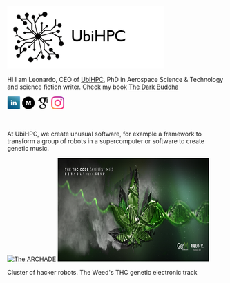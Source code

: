 <!DOCTYPE html>
<html>
<head>
</head>
<body>
  <a href="https://www.ubihpc.com" target="_blank"><img src="https://github.com/leonardocfor/leonardocfor/blob/master/logo-transparent.png" alt="UbiHPC"></a>

  <p>Hi I am Leonardo, CEO of <a href="https://www.ubihpc.com" target="_blank">UbiHPC</a>, PhD in Aerospace Science & Technology and science fiction writer. Check my book <a href="https://www.amazon.com/Dark-Buddha-Leonardo-Camargo-Forero-ebook/dp/B01IQ53ELW"
      target="_blank">The Dark Buddha</a>
  </p>
  <p>
	<a href="https://www.linkedin.com/in/leonardocamargoforero/" target="_blank"><img src="https://github.com/leonardocfor/leonardocfor/blob/master/linkedin.jpeg" width="30" height="30" alt="@leonardocamargoforero"></a>
  <a href="https://medium.com/@leonardocamargoforero" target="_blank"><img src="https://github.com/leonardocfor/leonardocfor/blob/master/medium.png" width="30" height="30" alt="@leonardocamargoforero"></a>
<a href="https://scholar.google.com.co/citations?user=2sbkoPwAAAAJ&hl=es&oi=ao" target="_blank"><img src="https://github.com/leonardocfor/leonardocfor/blob/master/scholar.png" width="30" height="30" alt="@leonardocamargoforero"></a>
<a href="https://www.instagram.com/leonardo_cfor" target="_blank"><img src="https://github.com/leonardocfor/leonardocfor/blob/master/instagram.png" width="30" height="30" alt="@leonardocamargoforero"></a>
</p>

  <br>
  <p>At UbiHPC, we create unusual software, for example a framework to transform a group of robots in a supercomputer or software to create genetic music. </p>
  <p>
   <a href="https://www.youtube.com/watch?v=SEGLlQA-TSg" target="_blank"><img src="https://img.youtube.com/vi/SEGLlQA-TSg/0.jpg" alt="The ARCHADE" width="350" height="240"></a>
 <!--  <a href="https://www.youtube.com/watch?v=HWVTAvGb0gQ" target="_blank"><img src="https://img.youtube.com/vi/HWVTAvGb0gQ/0.jpg" alt="GenM restart" width="250" height="250"></a>-->
   <a href="#"><img src="https://github.com/leonardocfor/leonardocfor/blob/master/Artwork%20The%20TCH%20Code%20FB%20COVER.jpg" alt="UbiHPC" width="350" height="240"></a>
  </p>
  Cluster of hacker robots. The Weed's THC genetic electronic track  
  <p>
  
  <p> </p>
  
</body>
</html>




<!--
**leonardocfor/leonardocfor** is a ✨ _special_ ✨ repository because its `README.md` (this file) appears on your GitHub profile.

![UbiHPC](https://github.com/leonardocfor/leonardocfor/blob/master/logo-transparent.png)

#### Hi I am Leonardo, CEO of [UbiHPC](https://www.ubihpc.com), PhD in Aerospace Science & Technology and science fiction writer. Check my book [The Dark Buddha](https://www.amazon.com/Dark-Buddha-Leonardo-Camargo-Forero-ebook/dp/B01IQ53ELW)

At UbiHPC, we create unusual software, for example a framework to transform a group of robots in a supercomputer. 


[![Hacking robots](https://img.youtube.com/vi/SEGLlQA-TSg/0.jpg)](https://www.youtube.com/watch?v=SEGLlQA-TSg "The ARCHADE!")

[![Hacking robots](https://img.youtube.com/vi/SEGLlQA-TSg/0.jpg)]

Here are some ideas to get you started:

- 🔭 I’m currently working on ...
- 🌱 I’m currently learning ...
- 👯 I’m looking to collaborate on ...
- 🤔 I’m looking for help with ...
- 💬 Ask me about ...
- 📫 How to reach me: ...
- 😄 Pronouns: ...
- ⚡ Fun fact: ...
-->
